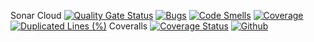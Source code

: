 Sonar Cloud [![Quality Gate Status](https://sonarcloud.io/api/project_badges/measure?project=saadzafar659_Advanced-TMS&metric=alert_status)](https://sonarcloud.io/summary/new_code?id=saadzafar659_Advanced-TMS) 
[![Bugs](https://sonarcloud.io/api/project_badges/measure?project=saadzafar659_Advanced-TMS&metric=bugs)](https://sonarcloud.io/summary/new_code?id=saadzafar659_Advanced-TMS)
[![Code Smells](https://sonarcloud.io/api/project_badges/measure?project=saadzafar659_Advanced-TMS&metric=code_smells)](https://sonarcloud.io/summary/new_code?id=saadzafar659_Advanced-TMS)
[![Coverage](https://sonarcloud.io/api/project_badges/measure?project=saadzafar659_Advanced-TMS&metric=coverage)](https://sonarcloud.io/summary/new_code?id=saadzafar659_Advanced-TMS)
[![Duplicated Lines (%)](https://sonarcloud.io/api/project_badges/measure?project=saadzafar659_Advanced-TMS&metric=duplicated_lines_density)](https://sonarcloud.io/summary/new_code?id=saadzafar659_Advanced-TMS)
Coveralls [![Coverage Status](https://coveralls.io/repos/github/saadzafar659/Advanced-TMS/badge.svg?branch=main)](https://coveralls.io/github/saadzafar659/Advanced-TMS?branch=main)
[![Github](https://github.com/saadzafar659/Advanced-TMS/actions/workflows/maven.yml/badge.svg)](https://github.com/saadzafar659/Advanced-TMS/actions/workflows/maven.yml)
